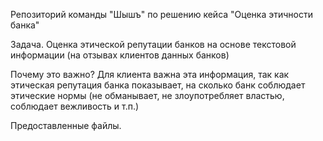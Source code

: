 Репозиторий команды "Шышъ" по решению кейса "Оценка этичности банка" 

Задача.
Оценка этической репутации банков на основе текстовой информации (на отзывах клиентов данных банков)

Почему это важно?
Для клиента важна эта информация, так как этическая репутация банка показывает, на сколько банк соблюдает этические нормы (не обманывает, не злоупотребляет властью, соблюдает вежливость и т.п.)

Предоставленные файлы.
